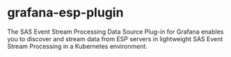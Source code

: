# grafana-esp-plugin
The SAS Event Stream Processing Data Source Plug-in for Grafana enables you to discover and stream data from ESP servers in lightweight SAS Event Stream Processing in a Kubernetes environment.
